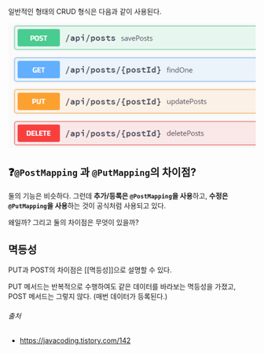 
일반적인 형태의 CRUD 형식은 다음과 같이 사용된다.

![](../../assets/일반적인%20CRUD%20형태.png)

## ❓`@PostMapping` 과 `@PutMapping`의 차이점?

둘의 기능은 비슷하다. 그런데 **추가/등록은 `@PostMapping`을 사용**하고, **수정은 `@PutMapping`을 사용**하는 것이 공식처럼 사용되고 있다.

왜일까? 그리고 둘의 차이점은 무엇이 있을까?

## 멱등성

PUT과 POST의 차이점은 [[멱등성]]으로 설명할 수 있다.

PUT 메서드는 반복적으로 수행하여도 같은 데이터를 바라보는 멱등성을 가졌고,
POST 메서드는 그렇지 않다. (매번 데이터가 등록된다.)



###### 출처
- https://javacoding.tistory.com/142
